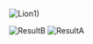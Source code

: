 ![Lion](https://user-images.githubusercontent.com/93393815/144109276-3b32f7e1-69e5-4497-bdf6-bfb208e8146d.jpg)1)


![ResultB](https://user-images.githubusercontent.com/93393815/144109574-b2c84ece-6664-4bbf-a379-998a30383db9.jpg)
![ResultA](https://user-images.githubusercontent.com/93393815/144109576-d300f2b8-9307-4081-8c95-6455f1525078.jpg)
